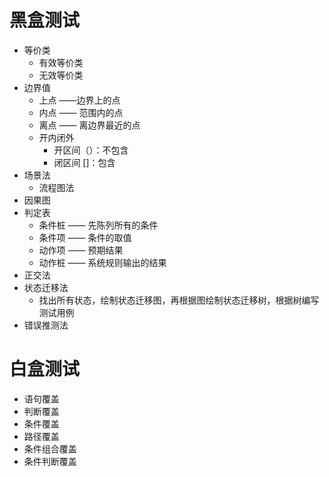 # 黑盒测试

- 等价类
  - 有效等价类
  - 无效等价类
- 边界值
  - 上点 ——边界上的点
  - 内点 —— 范围内的点
  - 离点 —— 离边界最近的点
  - 开内闭外
    - 开区间（）：不包含
    - 闭区间 []：包含
- 场景法
  - 流程图法
- 因果图
- 判定表
  - 条件桩 —— 先陈列所有的条件
  - 条件项 —— 条件的取值
  - 动作项 —— 预期结果
  - 动作桩 —— 系统规则输出的结果
- 正交法
- 状态迁移法
  - 找出所有状态，绘制状态迁移图，再根据图绘制状态迁移树，根据树编写测试用例
- 错误推测法



# 白盒测试

- 语句覆盖
- 判断覆盖
- 条件覆盖
- 路径覆盖
- 条件组合覆盖
- 条件判断覆盖